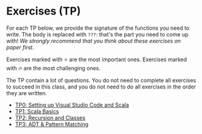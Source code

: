 # Exercises (TP)

For each TP below, we provide the signature of the functions you need to write. The body is replaced with `???`: that's the part you need to come up with!  _We strongly recommend that you think about these exercises on paper first_.

Exercises marked with ⭐️ are the most important ones.
Exercises marked with 🔥 are the most challenging ones.

The TP contain a lot of questions. You do not need to complete all exercises to succeed in this class, and you do not need to do all exercises in the order they are written.

* [TP0: Setting up Visual Studio Code and Scala](./TP0/)
* [TP1: Scala Basics](./TP1/)
* [TP2: Recursion and Classes](./TP2/)
* [TP3: ADT & Pattern Matching](./TP3/)
